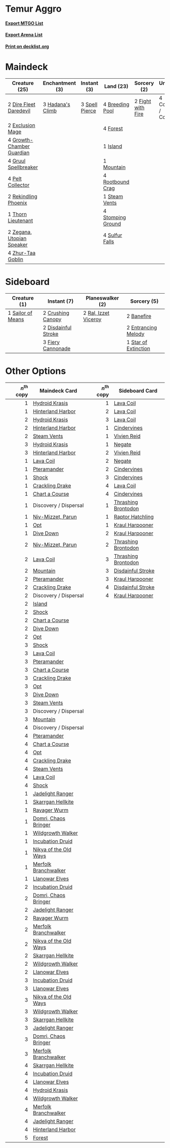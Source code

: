 # Temur Aggro

#### [Export MTGO List](../collection/Temur%20Aggro/Temur%20Aggro.txt)
#### [Export Arena List](../collection/Temur%20Aggro/Temur%20Aggro_arena.txt)
#### [Print on decklist.org](http://decklist.org/?deckmain=4%09Breeding%20Pool%0A4%09Collision%20/%20Colossus%0A2%09Dire%20Fleet%20Daredevil%0A2%09Exclusion%20Mage%0A2%09Fight%20with%20Fire%0A4%09Forest%0A4%09Growth-Chamber%20Guardian%0A4%09Gruul%20Spellbreaker%0A3%09Hadana's%20Climb%0A1%09Island%0A1%09Mountain%0A4%09Pelt%20Collector%0A2%09Rekindling%20Phoenix%0A4%09Rootbound%20Crag%0A3%09Spell%20Pierce%0A1%09Steam%20Vents%0A4%09Stomping%20Ground%0A4%09Sulfur%20Falls%0A1%09Thorn%20Lieutenant%0A2%09Zegana,%20Utopian%20Speaker%0A4%09Zhur-Taa%20Goblin&deckside=2%09Banefire%0A2%09Crushing%20Canopy%0A2%09Disdainful%20Stroke%0A2%09Entrancing%20Melody%0A3%09Fiery%20Cannonade%0A2%09Ral,%20Izzet%20Viceroy%0A1%09Sailor%20of%20Means%0A1%09Star%20of%20Extinction)
# Maindeck

|                                           Creature (25)                                            |                                      Enchantment (3)                                      |                                       Instant (3)                                       |                                         Land (23)                                          |                                        Sorcery (2)                                         |     Unknown (4)      |
|----------------------------------------------------------------------------------------------------|-------------------------------------------------------------------------------------------|-----------------------------------------------------------------------------------------|--------------------------------------------------------------------------------------------|--------------------------------------------------------------------------------------------|----------------------|
|2 [Dire Fleet Daredevil](http://gatherer.wizards.com/Pages/Card/Details.aspx?multiverseid=439756)   |3 [Hadana's Climb](http://gatherer.wizards.com/Pages/Card/Details.aspx?multiverseid=439815)|3 [Spell Pierce](http://gatherer.wizards.com/Pages/Card/Details.aspx?multiverseid=425876)|4 [Breeding Pool](http://gatherer.wizards.com/Pages/Card/Details.aspx?multiverseid=97088)   |2 [Fight with Fire](http://gatherer.wizards.com/Pages/Card/Details.aspx?multiverseid=443007)|4 Collision / Colossus|
|2 [Exclusion Mage](http://gatherer.wizards.com/Pages/Card/Details.aspx?multiverseid=447191)         |                                                                                           |                                                                                         |4 [Forest](http://gatherer.wizards.com/Pages/Card/Details.aspx?multiverseid=439860)         |                                                                                            |                      |
|4 [Growth-Chamber Guardian](http://gatherer.wizards.com/Pages/Card/Details.aspx?multiverseid=457272)|                                                                                           |                                                                                         |1 [Island](http://gatherer.wizards.com/Pages/Card/Details.aspx?multiverseid=439857)         |                                                                                            |                      |
|4 [Gruul Spellbreaker](http://gatherer.wizards.com/Pages/Card/Details.aspx?multiverseid=457323)     |                                                                                           |                                                                                         |1 [Mountain](http://gatherer.wizards.com/Pages/Card/Details.aspx?multiverseid=439859)       |                                                                                            |                      |
|4 [Pelt Collector](http://gatherer.wizards.com/Pages/Card/Details.aspx?multiverseid=452891)         |                                                                                           |                                                                                         |4 [Rootbound Crag](http://gatherer.wizards.com/Pages/Card/Details.aspx?multiverseid=420934) |                                                                                            |                      |
|2 [Rekindling Phoenix](http://gatherer.wizards.com/Pages/Card/Details.aspx?multiverseid=439768)     |                                                                                           |                                                                                         |1 [Steam Vents](http://gatherer.wizards.com/Pages/Card/Details.aspx?multiverseid=405109)    |                                                                                            |                      |
|1 [Thorn Lieutenant](http://gatherer.wizards.com/Pages/Card/Details.aspx?multiverseid=447339)       |                                                                                           |                                                                                         |4 [Stomping Ground](http://gatherer.wizards.com/Pages/Card/Details.aspx?multiverseid=405110)|                                                                                            |                      |
|2 [Zegana, Utopian Speaker](http://gatherer.wizards.com/Pages/Card/Details.aspx?multiverseid=457358)|                                                                                           |                                                                                         |4 [Sulfur Falls](http://gatherer.wizards.com/Pages/Card/Details.aspx?multiverseid=443135)   |                                                                                            |                      |
|4 [Zhur-Taa Goblin](http://gatherer.wizards.com/Pages/Card/Details.aspx?multiverseid=457359)        |                                                                                           |                                                                                         |                                                                                            |                                                                                            |                      |


# Sideboard

|                                        Creature (1)                                        |                                         Instant (7)                                          |                                       Planeswalker (2)                                        |                                          Sorcery (5)                                          |
|--------------------------------------------------------------------------------------------|----------------------------------------------------------------------------------------------|-----------------------------------------------------------------------------------------------|-----------------------------------------------------------------------------------------------|
|1 [Sailor of Means](http://gatherer.wizards.com/Pages/Card/Details.aspx?multiverseid=439706)|2 [Crushing Canopy](http://gatherer.wizards.com/Pages/Card/Details.aspx?multiverseid=452876)  |2 [Ral, Izzet Viceroy](http://gatherer.wizards.com/Pages/Card/Details.aspx?multiverseid=452945)|2 [Banefire](http://gatherer.wizards.com/Pages/Card/Details.aspx?multiverseid=186613)          |
|                                                                                            |2 [Disdainful Stroke](http://gatherer.wizards.com/Pages/Card/Details.aspx?multiverseid=420705)|                                                                                               |2 [Entrancing Melody](http://gatherer.wizards.com/Pages/Card/Details.aspx?multiverseid=435207) |
|                                                                                            |3 [Fiery Cannonade](http://gatherer.wizards.com/Pages/Card/Details.aspx?multiverseid=435297)  |                                                                                               |1 [Star of Extinction](http://gatherer.wizards.com/Pages/Card/Details.aspx?multiverseid=435315)|


# Other Options

|*n*<sup>th</sup> copy|                                         Maindeck Card                                          |*n*<sup>th</sup> copy|                                        Sideboard Card                                        |
|--------------------:|------------------------------------------------------------------------------------------------|--------------------:|----------------------------------------------------------------------------------------------|
|                    1|[Hydroid Krasis](http://gatherer.wizards.com/Pages/Card/Details.aspx?multiverseid=457327)       |                    1|[Lava Coil](http://gatherer.wizards.com/Pages/Card/Details.aspx?multiverseid=452858)          |
|                    1|[Hinterland Harbor](http://gatherer.wizards.com/Pages/Card/Details.aspx?multiverseid=443128)    |                    2|[Lava Coil](http://gatherer.wizards.com/Pages/Card/Details.aspx?multiverseid=452858)          |
|                    2|[Hydroid Krasis](http://gatherer.wizards.com/Pages/Card/Details.aspx?multiverseid=457327)       |                    3|[Lava Coil](http://gatherer.wizards.com/Pages/Card/Details.aspx?multiverseid=452858)          |
|                    2|[Hinterland Harbor](http://gatherer.wizards.com/Pages/Card/Details.aspx?multiverseid=443128)    |                    1|[Cindervines](http://gatherer.wizards.com/Pages/Card/Details.aspx?multiverseid=457305)        |
|                    2|[Steam Vents](http://gatherer.wizards.com/Pages/Card/Details.aspx?multiverseid=405109)          |                    1|[Vivien Reid](http://gatherer.wizards.com/Pages/Card/Details.aspx?multiverseid=447344)        |
|                    3|[Hydroid Krasis](http://gatherer.wizards.com/Pages/Card/Details.aspx?multiverseid=457327)       |                    1|[Negate](http://gatherer.wizards.com/Pages/Card/Details.aspx?multiverseid=423707)             |
|                    3|[Hinterland Harbor](http://gatherer.wizards.com/Pages/Card/Details.aspx?multiverseid=443128)    |                    2|[Vivien Reid](http://gatherer.wizards.com/Pages/Card/Details.aspx?multiverseid=447344)        |
|                    1|[Lava Coil](http://gatherer.wizards.com/Pages/Card/Details.aspx?multiverseid=452858)            |                    2|[Negate](http://gatherer.wizards.com/Pages/Card/Details.aspx?multiverseid=423707)             |
|                    1|[Pteramander](http://gatherer.wizards.com/Pages/Card/Details.aspx?multiverseid=457191)          |                    2|[Cindervines](http://gatherer.wizards.com/Pages/Card/Details.aspx?multiverseid=457305)        |
|                    1|[Shock](http://gatherer.wizards.com/Pages/Card/Details.aspx?multiverseid=129732)                |                    3|[Cindervines](http://gatherer.wizards.com/Pages/Card/Details.aspx?multiverseid=457305)        |
|                    1|[Crackling Drake](http://gatherer.wizards.com/Pages/Card/Details.aspx?multiverseid=452913)      |                    4|[Lava Coil](http://gatherer.wizards.com/Pages/Card/Details.aspx?multiverseid=452858)          |
|                    1|[Chart a Course](http://gatherer.wizards.com/Pages/Card/Details.aspx?multiverseid=435200)       |                    4|[Cindervines](http://gatherer.wizards.com/Pages/Card/Details.aspx?multiverseid=457305)        |
|                    1|Discovery / Dispersal                                                                           |                    1|[Thrashing Brontodon](http://gatherer.wizards.com/Pages/Card/Details.aspx?multiverseid=456570)|
|                    1|[Niv-Mizzet, Parun](http://gatherer.wizards.com/Pages/Card/Details.aspx?multiverseid=452942)    |                    1|[Raptor Hatchling](http://gatherer.wizards.com/Pages/Card/Details.aspx?multiverseid=435309)   |
|                    1|[Opt](http://gatherer.wizards.com/Pages/Card/Details.aspx?multiverseid=442948)                  |                    1|[Kraul Harpooner](http://gatherer.wizards.com/Pages/Card/Details.aspx?multiverseid=452886)    |
|                    1|[Dive Down](http://gatherer.wizards.com/Pages/Card/Details.aspx?multiverseid=435205)            |                    2|[Kraul Harpooner](http://gatherer.wizards.com/Pages/Card/Details.aspx?multiverseid=452886)    |
|                    2|[Niv-Mizzet, Parun](http://gatherer.wizards.com/Pages/Card/Details.aspx?multiverseid=452942)    |                    2|[Thrashing Brontodon](http://gatherer.wizards.com/Pages/Card/Details.aspx?multiverseid=456570)|
|                    2|[Lava Coil](http://gatherer.wizards.com/Pages/Card/Details.aspx?multiverseid=452858)            |                    3|[Thrashing Brontodon](http://gatherer.wizards.com/Pages/Card/Details.aspx?multiverseid=456570)|
|                    2|[Mountain](http://gatherer.wizards.com/Pages/Card/Details.aspx?multiverseid=439859)             |                    3|[Disdainful Stroke](http://gatherer.wizards.com/Pages/Card/Details.aspx?multiverseid=420705)  |
|                    2|[Pteramander](http://gatherer.wizards.com/Pages/Card/Details.aspx?multiverseid=457191)          |                    3|[Kraul Harpooner](http://gatherer.wizards.com/Pages/Card/Details.aspx?multiverseid=452886)    |
|                    2|[Crackling Drake](http://gatherer.wizards.com/Pages/Card/Details.aspx?multiverseid=452913)      |                    4|[Disdainful Stroke](http://gatherer.wizards.com/Pages/Card/Details.aspx?multiverseid=420705)  |
|                    2|Discovery / Dispersal                                                                           |                    4|[Kraul Harpooner](http://gatherer.wizards.com/Pages/Card/Details.aspx?multiverseid=452886)    |
|                    2|[Island](http://gatherer.wizards.com/Pages/Card/Details.aspx?multiverseid=439857)               |                     |                                                                                              |
|                    2|[Shock](http://gatherer.wizards.com/Pages/Card/Details.aspx?multiverseid=129732)                |                     |                                                                                              |
|                    2|[Chart a Course](http://gatherer.wizards.com/Pages/Card/Details.aspx?multiverseid=435200)       |                     |                                                                                              |
|                    2|[Dive Down](http://gatherer.wizards.com/Pages/Card/Details.aspx?multiverseid=435205)            |                     |                                                                                              |
|                    2|[Opt](http://gatherer.wizards.com/Pages/Card/Details.aspx?multiverseid=442948)                  |                     |                                                                                              |
|                    3|[Shock](http://gatherer.wizards.com/Pages/Card/Details.aspx?multiverseid=129732)                |                     |                                                                                              |
|                    3|[Lava Coil](http://gatherer.wizards.com/Pages/Card/Details.aspx?multiverseid=452858)            |                     |                                                                                              |
|                    3|[Pteramander](http://gatherer.wizards.com/Pages/Card/Details.aspx?multiverseid=457191)          |                     |                                                                                              |
|                    3|[Chart a Course](http://gatherer.wizards.com/Pages/Card/Details.aspx?multiverseid=435200)       |                     |                                                                                              |
|                    3|[Crackling Drake](http://gatherer.wizards.com/Pages/Card/Details.aspx?multiverseid=452913)      |                     |                                                                                              |
|                    3|[Opt](http://gatherer.wizards.com/Pages/Card/Details.aspx?multiverseid=442948)                  |                     |                                                                                              |
|                    3|[Dive Down](http://gatherer.wizards.com/Pages/Card/Details.aspx?multiverseid=435205)            |                     |                                                                                              |
|                    3|[Steam Vents](http://gatherer.wizards.com/Pages/Card/Details.aspx?multiverseid=405109)          |                     |                                                                                              |
|                    3|Discovery / Dispersal                                                                           |                     |                                                                                              |
|                    3|[Mountain](http://gatherer.wizards.com/Pages/Card/Details.aspx?multiverseid=439859)             |                     |                                                                                              |
|                    4|Discovery / Dispersal                                                                           |                     |                                                                                              |
|                    4|[Pteramander](http://gatherer.wizards.com/Pages/Card/Details.aspx?multiverseid=457191)          |                     |                                                                                              |
|                    4|[Chart a Course](http://gatherer.wizards.com/Pages/Card/Details.aspx?multiverseid=435200)       |                     |                                                                                              |
|                    4|[Opt](http://gatherer.wizards.com/Pages/Card/Details.aspx?multiverseid=442948)                  |                     |                                                                                              |
|                    4|[Crackling Drake](http://gatherer.wizards.com/Pages/Card/Details.aspx?multiverseid=452913)      |                     |                                                                                              |
|                    4|[Steam Vents](http://gatherer.wizards.com/Pages/Card/Details.aspx?multiverseid=405109)          |                     |                                                                                              |
|                    4|[Lava Coil](http://gatherer.wizards.com/Pages/Card/Details.aspx?multiverseid=452858)            |                     |                                                                                              |
|                    4|[Shock](http://gatherer.wizards.com/Pages/Card/Details.aspx?multiverseid=129732)                |                     |                                                                                              |
|                    1|[Jadelight Ranger](http://gatherer.wizards.com/Pages/Card/Details.aspx?multiverseid=439793)     |                     |                                                                                              |
|                    1|[Skarrgan Hellkite](http://gatherer.wizards.com/Pages/Card/Details.aspx?multiverseid=457258)    |                     |                                                                                              |
|                    1|[Ravager Wurm](http://gatherer.wizards.com/Pages/Card/Details.aspx?multiverseid=457344)         |                     |                                                                                              |
|                    1|[Domri, Chaos Bringer](http://gatherer.wizards.com/Pages/Card/Details.aspx?multiverseid=457310) |                     |                                                                                              |
|                    1|[Wildgrowth Walker](http://gatherer.wizards.com/Pages/Card/Details.aspx?multiverseid=435372)    |                     |                                                                                              |
|                    1|[Incubation Druid](http://gatherer.wizards.com/Pages/Card/Details.aspx?multiverseid=457275)     |                     |                                                                                              |
|                    1|[Nikya of the Old Ways](http://gatherer.wizards.com/Pages/Card/Details.aspx?multiverseid=457337)|                     |                                                                                              |
|                    1|[Merfolk Branchwalker](http://gatherer.wizards.com/Pages/Card/Details.aspx?multiverseid=435353) |                     |                                                                                              |
|                    1|[Llanowar Elves](http://gatherer.wizards.com/Pages/Card/Details.aspx?multiverseid=129626)       |                     |                                                                                              |
|                    2|[Incubation Druid](http://gatherer.wizards.com/Pages/Card/Details.aspx?multiverseid=457275)     |                     |                                                                                              |
|                    2|[Domri, Chaos Bringer](http://gatherer.wizards.com/Pages/Card/Details.aspx?multiverseid=457310) |                     |                                                                                              |
|                    2|[Jadelight Ranger](http://gatherer.wizards.com/Pages/Card/Details.aspx?multiverseid=439793)     |                     |                                                                                              |
|                    2|[Ravager Wurm](http://gatherer.wizards.com/Pages/Card/Details.aspx?multiverseid=457344)         |                     |                                                                                              |
|                    2|[Merfolk Branchwalker](http://gatherer.wizards.com/Pages/Card/Details.aspx?multiverseid=435353) |                     |                                                                                              |
|                    2|[Nikya of the Old Ways](http://gatherer.wizards.com/Pages/Card/Details.aspx?multiverseid=457337)|                     |                                                                                              |
|                    2|[Skarrgan Hellkite](http://gatherer.wizards.com/Pages/Card/Details.aspx?multiverseid=457258)    |                     |                                                                                              |
|                    2|[Wildgrowth Walker](http://gatherer.wizards.com/Pages/Card/Details.aspx?multiverseid=435372)    |                     |                                                                                              |
|                    2|[Llanowar Elves](http://gatherer.wizards.com/Pages/Card/Details.aspx?multiverseid=129626)       |                     |                                                                                              |
|                    3|[Incubation Druid](http://gatherer.wizards.com/Pages/Card/Details.aspx?multiverseid=457275)     |                     |                                                                                              |
|                    3|[Llanowar Elves](http://gatherer.wizards.com/Pages/Card/Details.aspx?multiverseid=129626)       |                     |                                                                                              |
|                    3|[Nikya of the Old Ways](http://gatherer.wizards.com/Pages/Card/Details.aspx?multiverseid=457337)|                     |                                                                                              |
|                    3|[Wildgrowth Walker](http://gatherer.wizards.com/Pages/Card/Details.aspx?multiverseid=435372)    |                     |                                                                                              |
|                    3|[Skarrgan Hellkite](http://gatherer.wizards.com/Pages/Card/Details.aspx?multiverseid=457258)    |                     |                                                                                              |
|                    3|[Jadelight Ranger](http://gatherer.wizards.com/Pages/Card/Details.aspx?multiverseid=439793)     |                     |                                                                                              |
|                    3|[Domri, Chaos Bringer](http://gatherer.wizards.com/Pages/Card/Details.aspx?multiverseid=457310) |                     |                                                                                              |
|                    3|[Merfolk Branchwalker](http://gatherer.wizards.com/Pages/Card/Details.aspx?multiverseid=435353) |                     |                                                                                              |
|                    4|[Skarrgan Hellkite](http://gatherer.wizards.com/Pages/Card/Details.aspx?multiverseid=457258)    |                     |                                                                                              |
|                    4|[Incubation Druid](http://gatherer.wizards.com/Pages/Card/Details.aspx?multiverseid=457275)     |                     |                                                                                              |
|                    4|[Llanowar Elves](http://gatherer.wizards.com/Pages/Card/Details.aspx?multiverseid=129626)       |                     |                                                                                              |
|                    4|[Hydroid Krasis](http://gatherer.wizards.com/Pages/Card/Details.aspx?multiverseid=457327)       |                     |                                                                                              |
|                    4|[Wildgrowth Walker](http://gatherer.wizards.com/Pages/Card/Details.aspx?multiverseid=435372)    |                     |                                                                                              |
|                    4|[Merfolk Branchwalker](http://gatherer.wizards.com/Pages/Card/Details.aspx?multiverseid=435353) |                     |                                                                                              |
|                    4|[Jadelight Ranger](http://gatherer.wizards.com/Pages/Card/Details.aspx?multiverseid=439793)     |                     |                                                                                              |
|                    4|[Hinterland Harbor](http://gatherer.wizards.com/Pages/Card/Details.aspx?multiverseid=443128)    |                     |                                                                                              |
|                    5|[Forest](http://gatherer.wizards.com/Pages/Card/Details.aspx?multiverseid=439860)               |                     |                                                                                              |

